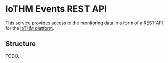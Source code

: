 # IoTHM Events REST API

This service provides access to the monitoring data in a form of a REST API for
the [IoTHM platform](../README.md).

## Structure

TODO.

